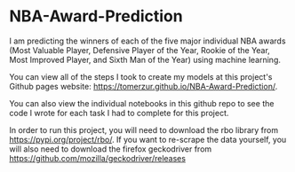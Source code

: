 # NBA-Award-Prediction
I am predicting the winners of each of the five major individual NBA awards (Most Valuable Player, Defensive Player of the Year, Rookie of the Year, Most Improved Player, and Sixth Man of the Year) using machine learning.

You can view all of the steps I took to create my models at this project's Github pages website: https://tomerzur.github.io/NBA-Award-Prediction/.

You can also view the individual notebooks in this github repo to see the code I wrote for each task I had to complete for this project.

In order to run this project, you will need to download the rbo library from https://pypi.org/project/rbo/. If you want to re-scrape the data yourself, you will also need to download the firefox geckodriver from https://github.com/mozilla/geckodriver/releases